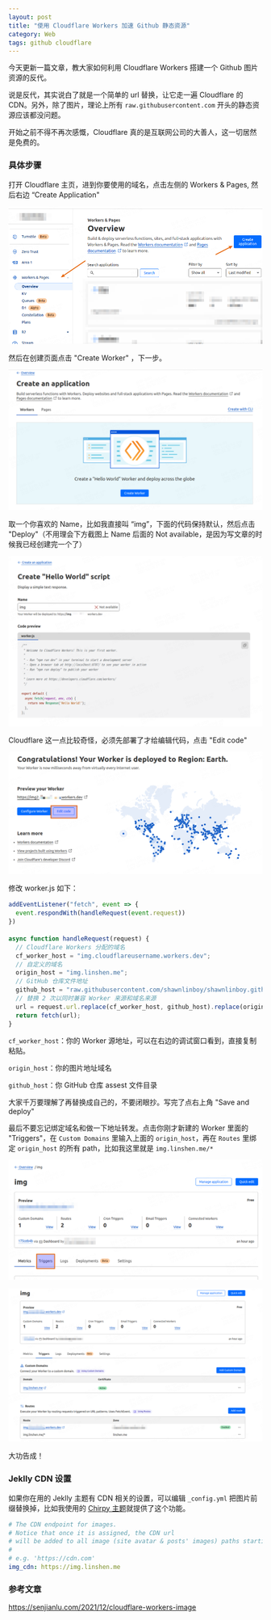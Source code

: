```yaml
---
layout: post
title: "使用 Cloudflare Workers 加速 Github 静态资源"
category: Web
tags: github cloudflare
---
```


今天更新一篇文章，教大家如何利用 Cloudflare Workers 搭建一个 Github 图片资源的反代。

说是反代，其实说白了就是一个简单的 url 替换，让它走一遍 Cloudflare 的 CDN。另外，除了图片，理论上所有 `raw.githubusercontent.com` 开头的静态资源应该都没问题。

开始之前不得不再次感慨，Cloudflare 真的是互联网公司的大善人，这一切居然是免费的。

### 具体步骤

打开 Cloudflare 主页，进到你要使用的域名，点击左侧的 Workers & Pages, 然后右边 “Create Application"

![](../assets/img/posts/Capture-180.png)

然后在创建页面点击 "Create Worker" ，下一步。

![](../assets/img/posts/Capture-181.png)

取一个你喜欢的 Name，比如我直接叫 “img”，下面的代码保持默认，然后点击 "Deploy"（不用理会下方截图上 Name 后面的 Not available，是因为写文章的时候我已经创建完一个了）

![](../assets/img/posts/Capture-182.png)

Cloudflare 这一点比较奇怪，必须先部署了才给编辑代码，点击 "Edit code"

![](../assets/img/posts/Capture-183.png)

修改 worker.js 如下：
```js
addEventListener("fetch", event => {
  event.respondWith(handleRequest(event.request))
})

async function handleRequest(request) {
  // Cloudflare Workers 分配的域名
  cf_worker_host = "img.cloudflareusername.workers.dev";
  // 自定义的域名
  origin_host = "img.linshen.me";
  // GitHub 仓库文件地址
  github_host = "raw.githubusercontent.com/shawnlinboy/shawnlinboy.github.io/main/assets/img/posts";
  // 替换 2 次以同时兼容 Worker 来源和域名来源
  url = request.url.replace(cf_worker_host, github_host).replace(origin_host, github_host);
  return fetch(url);
}
```

`cf_worker_host`：你的 Worker 源地址，可以在右边的调试窗口看到，直接复制粘贴。

`origin_host`：你的图片地址域名

`github_host`：你 GitHub 仓库 assest 文件目录

大家千万要理解了再替换成自己的，不要闭眼抄。写完了点右上角 "Save and deploy"

最后不要忘记绑定域名和做一下地址转发。点击你刚才新建的 Worker 里面的 "Triggers"，在 `Custom Domains` 里输入上面的 `origin_host`，再在 `Routes` 里绑定 `origin_host` 的所有 path，比如我这里就是 `img.linshen.me/*`

![](../assets/img/posts/Capture-184.png)

![](../assets/img/posts/Capture-185.png)

大功告成！

### Jeklly CDN 设置

如果你在用的 Jeklly 主题有 CDN 相关的设置，可以编辑 `_config.yml` 把图片前缀替换掉，比如我使用的 [Chirpy 主题](https://github.com/cotes2020/jekyll-theme-chirpy)就提供了这个功能。

```yaml
# The CDN endpoint for images.
# Notice that once it is assigned, the CDN url
# will be added to all image (site avatar & posts' images) paths starting with '/'
#
# e.g. 'https://cdn.com'
img_cdn: https://img.linshen.me
```

### 参考文章

https://senjianlu.com/2021/12/cloudflare-workers-image
